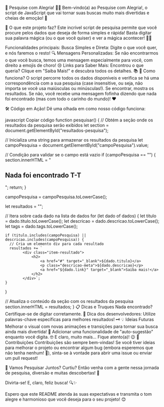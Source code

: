 🎉 Pesquise com Alegria! 🕵️‍♂️
Bem-vindo(a) ao Pesquise com Alegria!, o script de JavaScript que vai tornar suas buscas muito mais divertidas e cheias de emoção! 🌟

🚀 O que este projeto faz?
Este incrível script de pesquisa permite que você procure pelos dados que deseja de forma simples e rápida! Basta digitar sua palavra mágica (ou o que você quiser) e ver a mágica acontecer! 🎩✨

Funcionalidades principais:
Busca Simples e Direta: Digite o que você quer, e nós faremos o resto! 🔍
Mensagens Personalizadas: Se não encontrarmos o que você busca, temos uma mensagem especialmente para você, com direito a emojis de choro! 😢
Links para Saber Mais: Encontrou o que queria? Clique em "Saiba Mais!" e descubra todos os detalhes. 📚
🧩 Como funciona?
O script percorre todos os dados disponíveis e verifica se há uma correspondência com a sua pesquisa (case insensitive, ou seja, não importa se você usa maiúsculas ou minúsculas!). Se encontrar, mostra os resultados. Se não, você recebe uma mensagem fofinha dizendo que nada foi encontrado (mas com todo o carinho do mundo)! ❤️

🛠️ Código em Ação!
Dê uma olhada em como nosso código funciona:

javascript
Copiar código
function pesquisar() {
  // Obtém a seção onde os resultados da pesquisa serão exibidos
  let section = document.getElementById("resultados-pesquisa");

  // Inicializa uma string para armazenar os resultados da pesquisa
  let campoPesquisa = document.getElementById("campoPesquisa").value;

  // Condição para validar se o campo está vazio
  if (campoPesquisa == "") {
    section.innerHTML = "<h2> Nada foi encontrado T-T</h2>";
    return;
  }

  campoPesquisa = campoPesquisa.toLowerCase();

  let resultados = "";

  // Itera sobre cada dado na lista de dados
  for (let dado of dados) {
    let titulo = dado.titulo.toLowerCase();
    let descricao = dado.descricao.toLowerCase();
    let tags = dado.tags.toLowerCase();

    if (titulo.includes(campoPesquisa) || descricao.includes(campoPesquisa)) {
      // Cria um elemento div para cada resultado
      resultados += `
            <div class="item-resultado">
                <h2>
                    <a href="#" target="_blank">${dado.titulo}</a>
                    <p class="descricao-meta">${dado.descricao}</p>
                    <a href="${dado.link}" target="_blank">Saiba mais!</a>
                </h2>
            </div>`;
    }
  }

  // Atualiza o conteúdo da seção com os resultados da pesquisa
  section.innerHTML = resultados;
}
📋 Dicas e Truques
Nada encontrado? Certifique-se de digitar corretamente. 🤔
Dica dos desenvolvedores: Utilize palavras-chave específicas para melhores resultados! 🗝️
💡 Ideias Futuras
Melhorar o visual com novas animações e transições para tornar sua busca ainda mais divertida! 🦄
Adicionar uma funcionalidade de "auto-sugestão" enquanto você digita. 🤓
E claro, muito mais... Fique atento(a)! 😉
🤝 Contribuições
Contribuições são sempre bem-vindas! Se você tiver ideias para melhorar o projeto ou encontrar algum bug (embora esperemos que não tenha nenhum! 🐞), sinta-se à vontade para abrir uma issue ou enviar um pull request!

🎉 Vamos Pesquisar Juntos?
Curtiu? Então venha com a gente nessa jornada de pesquisa, diversão e muitas descobertas! 🌈

Divirta-se! E, claro, feliz busca! 🔍✨

Espero que este README atenda às suas expectativas e transmita o tom alegre e harmonioso que você deseja para o seu projeto! 😊
